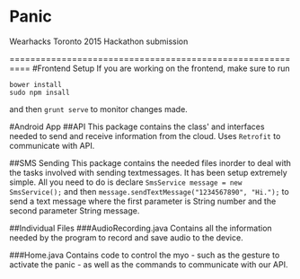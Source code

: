 # Panic
Wearhacks Toronto 2015 Hackathon submission

==========================================================
#Frontend Setup
If you are working on the frontend, make sure to run 

```
bower install
sudo npm insall
```
and then `grunt serve` to monitor changes made.

#Android App
##API
This package contains the class' and interfaces needed to send and receive information from the cloud.
Uses `Retrofit` to communicate with API.

##SMS Sending
This package contains the needed files inorder to deal with the tasks involved with sending textmessages.
It has been setup extremely simple.
All you need to do is declare `SmsService message = new SmsService();` 
and then `message.sendTextMessage("1234567890", "Hi.");` to send a text message where the first parameter is String number and the second parameter String message.

##Individual Files
###AudioRecording.java
Contains all the information needed by the program to record and save audio to the device.

###Home.java
Contains code to control the myo - such as the gesture to activate the panic - as well as the commands to communicate with our API.
